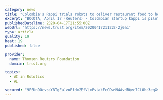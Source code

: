 ```yaml
---
category: news
title: "Colombia's Rappi trials robots to deliver restaurant food to homes"
excerpt: "BOGOTA, April 17 (Reuters) - Colombian startup Rappi is piloting deliveries by robots as a safe way of getting food to people forced to stay at home due to the coronavirus pandemic. The pilot ..."
publishedDateTime: 2020-04-17T21:55:00Z
webUrl: "https://news.trust.org/item/20200417211222-2j0ai"
type: article
quality: 19
heat: 19
published: false

provider:
  name: Thomson Reuters Foundation
  domain: trust.org

topics:
  - AI in Robotics
  - AI

secured: "9FSUnDOcvsaY8TgEaJvuPfdx2EfVLxPvLakFcCDwMN4AvdBQvc7CL0hc3eqXvUVVBAVbaVkKDLQXrlEt/17nKLwMxjjWkI4n0oRwIaTRe0s/xJkpG52QqkYPhXnHYA3Th/mJJdTCkszXCstKDdKTtFj0PBsFn4LRlKYY8+R8CEnxPzDFmN8lT4uzy0efdizPpZAs56zlN+ScyiOTqOfjnRFBszGkyV6r2qIoKZGpZkSaIDxUHwyljs4YzIKWNGWCpVpotVZ0bz07ySM9ZVoRPGhIAqCh/VVLolwDHor8NsT3J20Dm2uhEx0Bl5x+Dmqq;NbfvTxbtukhIMG0jdCYfnA=="
---
```


